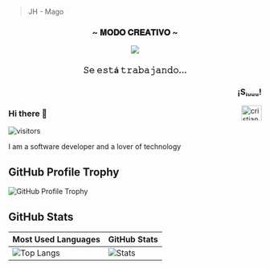 <!-- ( comentarios _-_ )  -->

> JH - Mago  

<h3 align="center" >~ 𝐌𝐎𝐃𝐎 𝐂𝐑𝐄𝐀𝐓𝐈𝐕𝐎 ~</h3>

<p align="center"><img src="https://i.postimg.cc/pTqbVLSR/Herman-para-que-la-copia-xd.gif"></p>              
<h3 align="center" > 𝚂𝚎 𝚎𝚜𝚝á 𝚝𝚛𝚊𝚋𝚊𝚓𝚊𝚗𝚍𝚘... </h3>

<h3 align="right">¡Sᵢᵤᵤᵤ!</h3>
<a href="https://instagram.com/cristiano" target="blank"><img align="right" src="https://raw.githubusercontent.com/rahuldkjain/github-profile-readme-generator/master/src/images/icons/Social/instagram.svg" alt="cristiano" height="30" width="40" /></a>  
</p>


### Hi there 👋
 ![visitors](https://page-views.glitch.me/badge?page_id=Birdnation)
 
 I am a software developer and a lover of technology

## GitHub Profile Trophy
![GitHub Profile Trophy](https://github-profile-trophy.vercel.app/?username=Joel-Huillca&theme=darkhub&margin-w=45)

## GitHub Stats
| Most Used Languages | GitHub Stats |
| ------------------- | ------------ |
| ![Top Langs](https://github-readme-stats.vercel.app/api/top-langs/?username=Joel-Huillca&show_icons=true&hide_title=true&hide_border=true&bg_color=0d1117&text_color=f0f6fc&layout=compact) | ![Stats](https://github-readme-stats.vercel.app/api/?username=Joel-Huillca&show_icons=true&hide_title=true&hide_border=true&bg_color=0d1117&text_color=f0f6fc&hide=issue) |






<!--
**Birdnation/Birdnation** is a ✨ _special_ ✨ repository because its `README.md` (this file) appears on your GitHub profile.

Here are some ideas to get you started:

- 🔭 I’m currently working on ...
- 🌱 I’m currently learning ...
- 👯 I’m looking to collaborate on ...
- 🤔 I’m looking for help with ...
- 💬 Ask me about ...
- 📫 How to reach me: ...
- 😄 Pronouns: ...
- ⚡ Fun fact: ...
-->
